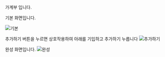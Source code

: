 가계부 입니다.

기본 화면입니다.


![기본](https://user-images.githubusercontent.com/98572679/165718896-c5ba3bac-6d66-4304-bf16-1e74069fc04e.PNG)

추가하기 버튼을 누르면 상호작용하여 아래를 기입하고 추가하기 누릅니다
![추가하기](https://user-images.githubusercontent.com/98572679/165718903-f0afb785-b20a-4b86-8fbf-b4b6420e98b0.PNG)

완성 화면입니다.
![완성](https://user-images.githubusercontent.com/98572679/165718905-b6c44d6d-72ea-4e69-a8df-b2ac28f237f2.PNG)
